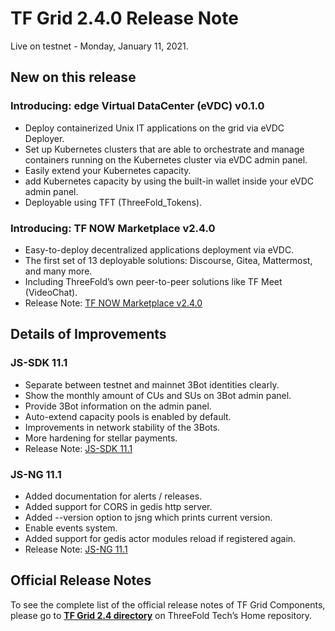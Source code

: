 # TF Grid 2.4.0 Release Note

Live on testnet - Monday, January 11, 2021.

## New on this release

### Introducing: edge Virtual DataCenter (eVDC) v0.1.0

- Deploy containerized Unix IT applications on the grid via eVDC Deployer.
- Set up Kubernetes clusters that are able to orchestrate and manage containers running on the Kubernetes cluster via eVDC admin panel.
- Easily extend your Kubernetes capacity.
- add Kubernetes capacity by using the built-in wallet inside your eVDC admin panel.
- Deployable using TFT (ThreeFold_Tokens).

### Introducing: TF NOW Marketplace v2.4.0

- Easy-to-deploy decentralized applications deployment via eVDC.
- The first set of 13 deployable solutions: Discourse, Gitea, Mattermost, and many more.
- Including ThreeFold’s own peer-to-peer solutions like TF Meet (VideoChat).
- Release Note: [TF NOW Marketplace v2.4.0](https://github.com/threefoldtech/vdc-solutions-charts/releases)


## Details of Improvements

### JS-SDK 11.1

- Separate between testnet and mainnet 3Bot identities clearly.
- Show the monthly amount of CUs and SUs on 3Bot admin panel.
- Provide 3Bot information on the admin panel.
- Auto-extend capacity pools is enabled by default.
- Improvements in network stability of the 3Bots.
- More hardening for stellar payments.
- Release Note: [JS-SDK 11.1](https://github.com/threefoldtech/js-sdk/releases)

### JS-NG 11.1

- Added documentation for alerts / releases.
- Added support for CORS in gedis http server.
- Added --version option to jsng which prints current version.
- Enable events system.
- Added support for gedis actor modules reload if registered again.
- Release Note: [JS-NG 11.1](https://github.com/threefoldtech/js-ng/releases)

## Official Release Notes

To see the complete list of the official release notes of TF Grid Components, please go to [**TF Grid 2.4 directory**](https://github.com/threefoldtech/home/blob/master/products/tfgrid2.4.md) on ThreeFold Tech’s Home repository.
